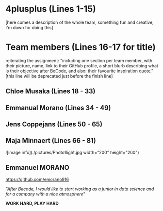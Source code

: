 # 4plusplus (Lines 1-15)

[here comes a description of the whole team, something fun and creative, I'm down for doing this] 

# Team members (Lines 16-17 for title)

reiterating the assignment: "including one section per team member, with their picture, name, link to their GitHub profile, a short blurb describing what is their objective after BeCode, and also: their favourite inspiration quote." [this line will be deprecated just before the finish line]

## Chloe Musaka (Lines 18 - 33)

## Emmanual Morano (Lines 34 - 49)

## Jens Coppejans (Lines 50 - 65)

## Maja Minnaert (Lines 66 - 81)


















![image info](./pictures/Photo1light.jpg width="200" height="200") 

## **Emmanuel MORANO**

https://github.com/emorano916 

*"After Becode, I would like to start working as a junior in data science and for a company with a nice atmosphere"*

**WORK HARD, PLAY HARD**